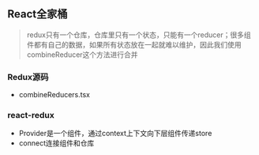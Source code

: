 ## React全家桶
> redux只有一个仓库，仓库里只有一个状态，只能有一个reducer；很多组件都有自己的数据，如果所有状态放在一起就难以维护，因此我们使用combineReducer这个方法进行合并

### Redux源码
- combineReducers.tsx

### react-redux
- Provider是一个组件，通过context上下文向下层组件传递store
- connect连接组件和仓库